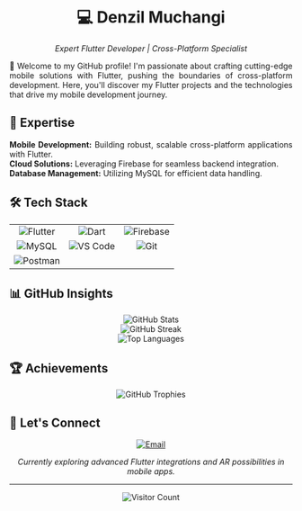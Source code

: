 <div align="center">
  <h1>💻 Denzil Muchangi</h1>
  <p><em>Expert Flutter Developer | Cross-Platform Specialist</em></p>
</div>

<div align="justify">
  <p>👋 Welcome to my GitHub profile! I'm passionate about crafting cutting-edge mobile solutions with Flutter, pushing the boundaries of cross-platform development. Here, you'll discover my Flutter projects and the technologies that drive my mobile development journey.</p>
</div>

## 🌟 Expertise
<div align="justify">
  <p><strong>Mobile Development:</strong> Building robust, scalable cross-platform applications with Flutter.<br>
  <strong>Cloud Solutions:</strong> Leveraging Firebase for seamless backend integration.<br>
  <strong>Database Management:</strong> Utilizing MySQL for efficient data handling.</p>
</div>

## 🛠️ Tech Stack
<table align="center">
  <tr>
    <td align="center">
      <img src="https://img.shields.io/badge/Flutter-%2302569B.svg?style=for-the-badge&logo=Flutter&logoColor=white" alt="Flutter"/>
    </td>
    <td align="center">
      <img src="https://img.shields.io/badge/dart-%230175C2.svg?style=for-the-badge&logo=dart&logoColor=white" alt="Dart"/>
    </td>
    <td align="center">
      <img src="https://img.shields.io/badge/firebase-%23039BE5.svg?style=for-the-badge&logo=firebase" alt="Firebase"/>
    </td>
  </tr>
  <tr>
    <td align="center">
      <img src="https://img.shields.io/badge/mysql-4479A1.svg?style=for-the-badge&logo=mysql&logoColor=white" alt="MySQL"/>
    </td>
    <td align="center">
      <img src="https://img.shields.io/badge/Visual%20Studio%20Code-0078d4.svg?style=for-the-badge&logo=visual-studio-code&logoColor=white" alt="VS Code"/>
    </td>
    <td align="center">
      <img src="https://img.shields.io/badge/git-%23F05033.svg?style=for-the-badge&logo=git&logoColor=white" alt="Git"/>
    </td>
  </tr>
  <tr>
    <td align="center">
      <img src="https://img.shields.io/badge/Postman-FF6C37?style=for-the-badge&logo=postman&logoColor=white" alt="Postman"/>
    </td>
    <td align="center"></td>
    <td align="center"></td>
  </tr>
</table>

## 📊 GitHub Insights
<div align="center">
  <img src="https://github-readme-stats.vercel.app/api?username=denzil-muchangi&theme=transparent&hide_border=false&include_all_commits=true&count_private=true" alt="GitHub Stats"/><br/>
  <img src="https://nirzak-streak-stats.vercel.app/?user=denzil-muchangi&theme=transparent&hide_border=false" alt="GitHub Streak"/><br/>
  <img src="https://github-readme-stats.vercel.app/api/top-langs/?username=denzil-muchangi&theme=transparent&hide_border=false&include_all_commits=true&count_private=true&layout=compact" alt="Top Languages"/>
</div>

## 🏆 Achievements
<div align="center">
  <img src="https://github-profile-trophy.vercel.app/?username=denzil-muchangi&theme=radical&no-frame=false&no-bg=true&margin-w=4" alt="GitHub Trophies"/>
</div>

## 💬 Let's Connect
<div align="center">
  <a href="mailto:njagidenzil@gmail.com">
    <img src="https://img.shields.io/badge/Email-D14836?logo=gmail&logoColor=white" alt="Email"/>
  </a>
</div>

<div align="center">
  <p><em>Currently exploring advanced Flutter integrations and AR possibilities in mobile apps.</em></p>
</div>

---
<div align="center">
  <img src="https://visitcount.itsvg.in/api?id=denzil-muchangi&icon=0&color=0" alt="Visitor Count"/>
</div>
